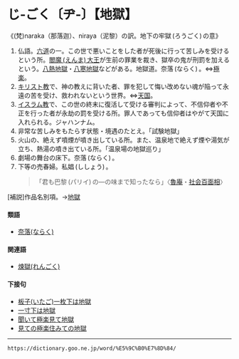 # じ‐ごく〔ヂ‐〕【地獄】

《(梵)naraka（那落迦）、niraya（泥黎）の訳。地下の牢獄 (ろうごく) の意》

1. 仏語。[六道](https://dictionary.goo.ne.jp/word/%E5%85%AD%E9%81%93/#jn-236535)の一。この世で悪いことをした者が死後に行って苦しみを受けるという所。[閻魔 (えんま) 大王](https://dictionary.goo.ne.jp/word/%E9%96%BB%E9%AD%94%E5%A4%A7%E7%8E%8B/#jn-26918)が生前の罪業を裁き、獄卒の鬼が刑罰を加えるという。[八熱地獄](https://dictionary.goo.ne.jp/word/%E5%85%AB%E5%A4%A7%E5%9C%B0%E7%8D%84/#jn-176905)・[八寒地獄](https://dictionary.goo.ne.jp/word/%E5%85%AB%E5%AF%92%E5%9C%B0%E7%8D%84/#jn-177209)などがある。地獄道。奈落 (ならく) 。⇔[極楽](https://dictionary.goo.ne.jp/word/%E6%A5%B5%E6%A5%BD/#jn-77491)。
2. [キリスト教](https://dictionary.goo.ne.jp/word/%E3%82%AD%E3%83%AA%E3%82%B9%E3%83%88%E6%95%99/#jn-58314)で、神の教えに背いた者、罪を犯して悔い改めない魂が陥って永遠の苦を受け、救われないという世界。⇔[天国](https://dictionary.goo.ne.jp/word/%E5%A4%A9%E5%9B%BD/#jn-153483)。
3. [イスラム教](https://dictionary.goo.ne.jp/word/%E3%82%A4%E3%82%B9%E3%83%A9%E3%83%A0%E6%95%99/#jn-11672)で、この世の終末に復活して受ける審判によって、不信仰者や不正を行った者が永劫の罰を受ける所。罪人であっても信仰者はやがて天国に入れられる。ジャハンナム。
4. 非常な苦しみをもたらす状態・境遇のたとえ。「試験地獄」
5. 火山の、絶えず噴煙が噴き出している所。また、温泉地で絶えず煙や湯気が立ち、熱湯の噴き出ている所。「温泉場の地獄巡り」
6. 劇場の舞台の床下。奈落 (ならく) 。
7. 下等の売春婦。私娼 (ししょう) 。
    >「君も巴黎 (パリイ) の―の味まで知ったなら」〈[魯庵](https://dictionary.goo.ne.jp/word/person/%E5%86%85%E7%94%B0%E9%AD%AF%E5%BA%B5/#jn-19389)・[社会百面相](https://dictionary.goo.ne.jp/word/%E7%A4%BE%E4%BC%9A%E7%99%BE%E9%9D%A2%E7%9B%B8/#jn-271200)〉
        
    

\[補説\]作品名別項。→[地獄](https://dictionary.goo.ne.jp/word/%E5%9C%B0%E7%8D%84//#jn-268488)

#### 類語

-   [奈落(ならく)](https://dictionary.goo.ne.jp/word/%E5%A5%88%E8%90%BD/#jn-165229)

#### 関連語

-   [煉獄(れんごく)](https://dictionary.goo.ne.jp/word/%E7%85%89%E7%8D%84/#jn-235227)

#### 下接句

-   [板子(いたご)一枚下は地獄](https://dictionary.goo.ne.jp/word/%E6%9D%BF%E5%AD%90%E4%B8%80%E6%9E%9A%E4%B8%8B%E3%81%AF%E5%9C%B0%E7%8D%84/#jn-12054)
-   [一寸下は地獄](https://dictionary.goo.ne.jp/word/%E4%B8%80%E5%AF%B8%E4%B8%8B%E3%81%AF%E5%9C%B0%E7%8D%84/#jn-13381)
-   [聞いて極楽見て地獄](https://dictionary.goo.ne.jp/word/%E8%81%9E%E3%81%84%E3%81%A6%E6%A5%B5%E6%A5%BD%E8%A6%8B%E3%81%A6%E5%9C%B0%E7%8D%84/#jn-51104)
-   [見ての極楽住みての地獄](https://dictionary.goo.ne.jp/word/%E8%A6%8B%E3%81%A6%E3%81%AF%E6%A5%B5%E6%A5%BD%E4%BD%8F%E3%82%93%E3%81%A7%E3%81%AF%E5%9C%B0%E7%8D%84/#jn-214125)

---
`https://dictionary.goo.ne.jp/word/%E5%9C%B0%E7%8D%84/`